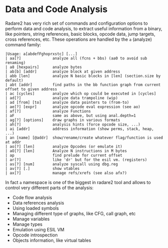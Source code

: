 # Data and Code Analysis

Radare2 has very rich set of commands and configuration options to perform data and code analysis,
to extract useful information from a binary, like pointers, string references,
basic blocks, opcode data, jump targets, cross references, etc.
These operations are handled by the `a` (analyze) command family:

```
|Usage: a[abdefFghoprxstc] [...]
| aa[?]              analyze all (fcns + bbs) (aa0 to avoid sub renaming)
| a8 [hexpairs]      analyze bytes
| ab[b] [addr]       analyze block at given address
| abb [len]          analyze N basic blocks in [len] (section.size by default)
| abt [addr]         find paths in the bb function graph from current offset to given address
| ac [cycles]        analyze which op could be executed in [cycles]
| ad[?]              analyze data trampoline (wip)
| ad [from] [to]     analyze data pointers to (from-to)
| ae[?] [expr]       analyze opcode eval expression (see ao)
| af[?]              analyze Functions
| aF                 same as above, but using anal.depth=1
| ag[?] [options]    draw graphs in various formats
| ah[?]              analysis hints (force opcode size, ...)
| ai [addr]          address information (show perms, stack, heap, ...)
| an [name] [@addr]  show/rename/create whatever flag/function is used at addr
| ao[?] [len]        analyze Opcodes (or emulate it)
| aO[?] [len]        Analyze N instructions in M bytes
| ap                 find prelude for current offset
| ar[?]              like 'dr' but for the esil vm. (registers)
| as[?] [num]        analyze syscall using dbg.reg
| av[?] [.]          show vtables
| ax[?]              manage refs/xrefs (see also afx?)
```

In fact `a` namespace is one of the biggest in radare2 tool and allows to control
very different parts of the analysis:

 - Code flow analysis
 - Data references analysis
 - Using loaded symbols
 - Managing different type of graphs, like CFG, call graph, etc
 - Manage variables
 - Manage types
 - Emulation using ESIL VM
 - Opcode introspection
 - Objects information, like virtual tables

